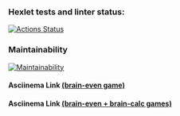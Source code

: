 ### Hexlet tests and linter status:
[![Actions Status](https://github.com/animob/frontend-project-44/workflows/hexlet-check/badge.svg)](https://github.com/animob/frontend-project-44/actions)

### Maintainability
[![Maintainability](https://api.codeclimate.com/v1/badges/67bc2280f1add4c36715/maintainability)](https://codeclimate.com/github/animob/frontend-project-44/maintainability)

#### Asciinema Link [(brain-even game)](https://asciinema.org/a/1nWsFd283BGSt1vZy2BJWHdaN)

#### Asciinema Link [(brain-even + brain-calc games)](https://asciinema.org/a/9m27qYXj59epykCbfDSK1xxjf)